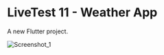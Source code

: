 # LiveTest 11 - Weather App

A new Flutter project.

![Screenshot_1](https://github.com/farhadcse7/fmapp/assets/48383136/c2af658a-ef1f-4c47-9282-4fb5869fe11e)
